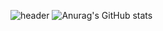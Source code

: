 ![header](https://capsule-render.vercel.app/api?type=waving&color=gradient&height=300&section=header&text=WELCOME%20TO%20MY%20PROFILE&fontSize=55&animation=fadeIn)
![Anurag's GitHub stats](https://github-readme-stats.vercel.app/api?username=markerxz&show_icons=true&theme=radical)
